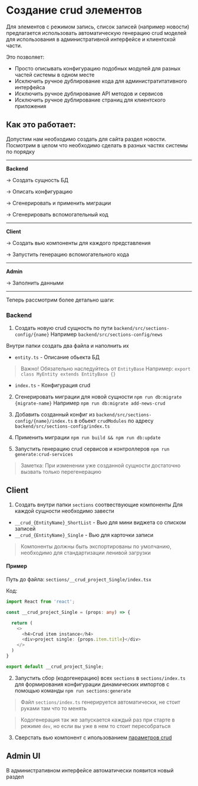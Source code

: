 # Cоздание crud элементов

Для элементов с режимом запись, список записей (например новости)
предлагается использовать автоматическую генерацию crud моделей
для использования в административной интерфейсе и клиентской части.

Это позволяет:
- Просто описывать конфигурацию подобных модулей для разных частей системы в одном месте
- Исключить ручное дублирование кода для администратитативного интерфейса
- Исключить ручное дублирование API методов и сервисов
- Исключить ручное дублирование страниц для клиентского приложения


## Как это работает:


Допустим нам необходимо создать для сайта раздел новости. Посмотрим в целом что необходимо сделать
в разных частях системы по порядку

-----------
**Backend** 

-> Создать сущность БД

-> Описать конфигурацию

-> Сгенерировать и применить миграции

-> Сгенерировать вспомогательный код

-----------

**Client**

-> Создать вью компоненты для каждого представления

-> Запустить генерацию вспомогательного кода


-----------

**Admin**

-> Заполнить данными


-----------


Теперь рассмотрим более детально шаги:


### Backend

1) Создать новую crud сущность по пути `backend/src/sections-config/{name}`
Например `backend/src/sections-config/news`

Внутри папки создать два файла и наполнить их
- `entity.ts` - Описание обьекта БД
> Важно! Обязательно наследуйтесь от `EntityBase`
> Например: `export class MyEntity extends EntityBase {}`
- `index.ts` - Конфигурация crud


2) Сгенерировать миграции для новой сущности `npm run db:migrate {migrate-name}`
Например `npm run db:migrate add-news-crud`


3) Добавить созданный конфиг из `backend/src/sections-config/{name}/index.ts`
в обьект `crudModules` по адресу `backend/src/sections-config/index.ts`


4) Применить миграции `npm run build && npm run db:update`


5) Запустить генерацию crud сервисов и контроллеров `npm run generate:crud-services`

> Заметка: При изменении уже созданной сущности достаточно вызвать только
> перегенерацию


## Client

1) Создать внутри папки `sections` соотвествующие компоненты
Для каждой сущности необходимо завести 

- `__crud_{EntityName}_ShortList` - Вью для мини виджета со списком записей
- `__crud_{EntityName}_Single` - Вью для карточки записи

> Компоненты должны быть экспортированы по умолчанию, 
> необходимо для стандартизации ленивой загрузки

#### Пример
Путь до файла: `sections/__crud_project_Single/index.tsx`

Код: 
```typescript
import React from 'react';

const __crud_project_Single = (props: any) => {

  return (
    <>
      <h4>Crud item instance</h4>
      <div>project single: {props.item.title}</div>
    </>
  )
}

export default __crud_project_Single;

```

2) Запустить сбор (кодогенерацию) всех `sections` в `sections/index.ts` для формирования конфигурации
динамических импортов с помощью команды `npm run sections:generate`

> Файл `sections/index.ts` генерируется автоматически, не стоит руками там что то менять

> Кодогенерация так же запускается каждый раз при старте в режиме `dev`, но если вы уже в нем то стоит пересобраться


3) Сверстать вью компонент с ипользованием [параметров crud](./crud-client-settings.md)


## Admin UI

В административном интерфейсе автоматически появится новый раздел
